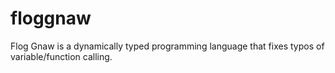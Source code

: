 # floggnaw
Flog Gnaw is a dynamically typed programming language that fixes typos of variable/function calling.
